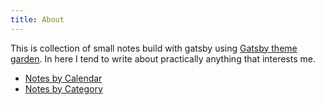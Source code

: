 ```yaml
---
title: About
---
```


This is collection of small notes build with gatsby using [Gatsby theme garden][1]. In here I tend to write about practically anything that interests me.

- [Notes by Calendar](/digital-garden/notes_by_calendar)
- [Notes by Category](/digital-garden/notes_by_category)

[1]: https://www.npmjs.com/package/gatsby-theme-garden
    